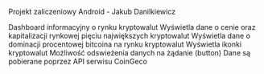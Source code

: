 Projekt zaliczeniowy Android - Jakub Danilkiewicz

Dashboard informacyjny o rynku kryptowalut
  Wyświetla dane o cenie oraz kapitalizacji rynkowej pięciu największych kryptowalut
  Wyświetla dane o dominacji procentowej bitcoina na rynku kryptowalut
  Wyświetla ikonki kryptowalut
    Możliwość odswieżenia danych na żądanie (button)
      Dane są pobierane poprzez API serwisu CoinGeco
